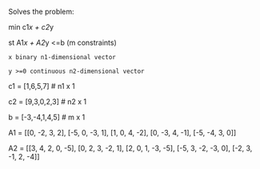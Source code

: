 Solves the problem:


min c1*x + c2*y

st  A1*x + A2*y <=b (m constraints)

    x binary n1-dimensional vector
    
    y >=0 continuous n2-dimensional vector
    
    
c1 = [1,6,5,7]                    # n1 x 1

c2 = [9,3,0,2,3]                  # n2 x 1

b  = [-3,-4,1,4,5]                # m  x 1

A1 = [[0, -2, 3, 2],
      [-5, 0, -3, 1],
      [1, 0, 4, -2],
      [0, -3, 4, -1],
      [-5, -4, 3, 0]]

A2 = [[3, 4, 2, 0, -5],
      [0, 2, 3, -2, 1],
      [2, 0, 1, -3, -5],
      [-5, 3, -2, -3, 0],
      [-2, 3, -1, 2, -4]]
